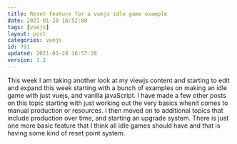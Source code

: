 ```yaml
---
title: Reset feature for a vuejs idle game example
date: 2021-01-28 16:52:00
tags: [vuejs]
layout: post
categories: vuejs
id: 791
updated: 2021-01-28 16:57:28
version: 1.1
---
```


This week I am taking another look at my viewjs content and starting to edit and expand this week starting with a bunch of examples on making an idle game with just vuejs, and vanilla javaScript. I have made a few other posts on this topic starting with just working out the very basics whenit comes to manual production or resources. I then moved on to additional topics that include production over time, and starting an upgrade system. There is just one more basic feature that I think all idle games should have and that is having some kind of reset point system.

<!-- more -->
